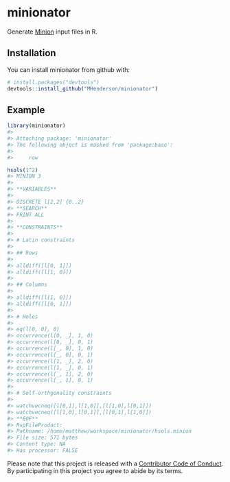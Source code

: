 
<!-- README.md is generated from README.Rmd. Please edit that file -->
minionator
==========

Generate [Minion](http://constraintmodelling.org/minion/) input files in R.

Installation
------------

You can install minionator from github with:

``` r
# install.packages("devtools")
devtools::install_github("MHenderson/minionator")
```

Example
-------

``` r
library(minionator)
#> 
#> Attaching package: 'minionator'
#> The following object is masked from 'package:base':
#> 
#>     row

hsols(1^2)
#> MINION 3
#> 
#> **VARIABLES**
#> 
#> DISCRETE l[2,2] {0..2}
#> **SEARCH**
#> PRINT ALL
#> 
#> **CONSTRAINTS**
#> 
#> # Latin constraints
#> 
#> ## Rows
#> 
#> alldiff([l[0, 1]])
#> alldiff([l[1, 0]])
#> 
#> ## Columns
#> 
#> alldiff([l[1, 0]])
#> alldiff([l[0, 1]])
#> 
#> # Holes
#> 
#> eq(l[0, 0], 0)
#> occurrence(l[0, _], 1, 0)
#> occurrence(l[0, _], 0, 1)
#> occurrence(l[_, 0], 1, 0)
#> occurrence(l[_, 0], 0, 1)
#> occurrence(l[1, _], 2, 0)
#> occurrence(l[1, _], 0, 1)
#> occurrence(l[_, 1], 2, 0)
#> occurrence(l[_, 1], 0, 1)
#> 
#> # Self-orthgonality constraints
#> 
#> watchvecneq([l[0,1],l[1,0]],[l[1,0],l[0,1]])
#> watchvecneq([l[1,0],l[0,1]],[l[0,1],l[1,0]])
#> **EOF**
#> RspFileProduct:
#> Pathname: /home/matthew/workspace/minionator/hsols.minion
#> File size: 571 bytes
#> Content type: NA
#> Has processor: FALSE
```

Please note that this project is released with a [Contributor Code of Conduct](CONDUCT.md). By participating in this project you agree to abide by its terms.
